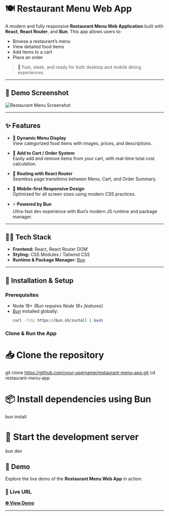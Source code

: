 # 🍽️ Restaurant Menu Web App

A modern and fully responsive **Restaurant Menu Web Application** built with **React**, **React Router**, and **Bun**. This app allows users to:

- Browse a restaurant’s menu
- View detailed food items
- Add items to a cart
- Place an order

> 🚀 Fast, sleek, and ready for both desktop and mobile dining experiences.

---

## 📸 Demo Screenshot

![Restaurant Menu Screenshot](https://colorlib.com/wp/wp-content/uploads/sites/2/6_restaurant-website-designs.jpg)  
<!-- Replace with actual image path once uploaded -->

---

## ✨ Features

- 🍔 **Dynamic Menu Display**  
  View categorized food items with images, prices, and descriptions.

- 🛒 **Add to Cart / Order System**  
  Easily add and remove items from your cart, with real-time total cost calculation.

- 🔀 **Routing with React Router**  
  Seamless page transitions between Menu, Cart, and Order Summary.

- 📱 **Mobile-first Responsive Design**  
  Optimized for all screen sizes using modern CSS practices.

- ⚡ **Powered by Bun**  
  Ultra-fast dev experience with Bun’s modern JS runtime and package manager.

--- 

## 🧑‍🍳 Tech Stack

- **Frontend:** React, React Router DOM
- **Styling:** CSS Modules / Tailwind CSS
- **Runtime & Package Manager:** [Bun](https://bun.sh)

---

## 🚀 Installation & Setup

### Prerequisites
- Node 18+ _(Bun requires Node 18+ features)_
- [Bun](https://bun.sh) installed globally:  
  ```bash
  curl -fsSL https://bun.sh/install | bash
### Clone & Run the App

# 📥 Clone the repository
git clone https://github.com/your-username/restaurant-menu-app.git
cd restaurant-menu-app

# 📦 Install dependencies using Bun
bun install

# 🚀 Start the development server
bun dev

## 🚀 Demo

Explore the live demo of the **Restaurant Menu Web App** in action:

### 🔗 Live URL  
**[🌐 View Demo](https://nakulmenuapp.netlify.app/)**  
<!-- Replace with your actual deployed link -->

---

